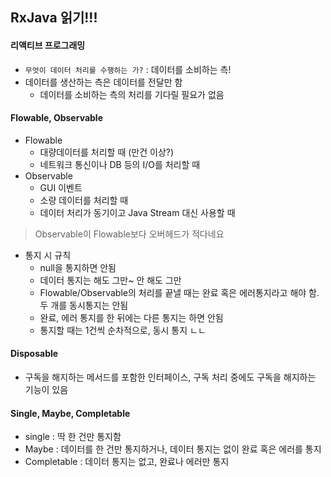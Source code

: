 ## RxJava 읽기!!!

#### 리액티브 프로그래밍
 * `무엇이 데이터 처리를 수행하는 가?` : 데이터를 소비하는 측!
 * 데이터를 생산하는 측은 데이터를 전달만 함
    * 데이터를 소비하는 측의 처리를 기다릴 필요가 없음
    

#### Flowable, Observable
 * Flowable 
    * 대량데이터를 처리할 때 (만건 이상?)
    * 네트워크 통신이나 DB 등의 I/O를 처리할 때
 * Observable
    * GUI 이벤트
    * 소량 데이터를 처리할 때
    * 데이터 처리가 동기이고 Java Stream 대신 사용할 때

> Observable이 Flowable보다 오버헤드가 적다네요

 * 통지 시 규칙
   * null을 통지하면 안됨
   * 데이터 통지는 해도 그만~ 안 해도 그만
   * Flowable/Observable의 처리를 끝낼 때는 완료 혹은 에러통지라고 해야 함. 두 개를 동시통지는 안됨
   * 완료, 에러 통지를 한 뒤에는 다른 통지는 하면 안됨
   * 통지할 때는 1건씩 순차적으로, 동시 통지 ㄴㄴ
   
#### Disposable
 * 구독을 해지하는 메서드를 포함한 인터페이스, 구독 처리 중에도 구독을 해지하는 기능이 있음
 
#### Single, Maybe, Completable
 * single : 딱 한 건만 통지함
 * Maybe : 데이터를 한 건만 통지하거나, 데이터 통지는 없이 완료 혹은 에러를 통지
 * Completable : 데이터 통지는 없고, 완료나 에러만 통지
